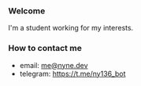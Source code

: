 ### Welcome
I'm a student working for my interests.

### How to contact me
- email: me@nyne.dev
- telegram: https://t.me/ny136_bot

